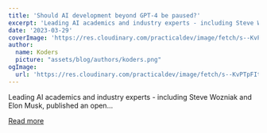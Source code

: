 ```yaml
---
title: 'Should AI development beyond GPT-4 be paused?'
excerpt: 'Leading AI academics and industry experts - including Steve Wozniak and Elon Musk, published an open...'
date: '2023-03-29'
coverImage: 'https://res.cloudinary.com/practicaldev/image/fetch/s--KvPTpFIt--/c_imagga_scale,f_auto,fl_progressive,h_420,q_auto,w_1000/https://dev-to-uploads.s3.amazonaws.com/uploads/articles/aya9xzcxqjcuui6u6szm.png'
author:
  name: Koders
  picture: "assets/blog/authors/koders.png"
ogImage:
  url: 'https://res.cloudinary.com/practicaldev/image/fetch/s--KvPTpFIt--/c_imagga_scale,f_auto,fl_progressive,h_420,q_auto,w_1000/https://dev-to-uploads.s3.amazonaws.com/uploads/articles/aya9xzcxqjcuui6u6szm.png'
---
```


Leading AI academics and industry experts - including Steve Wozniak and Elon Musk, published an open...

[Read more](https://dev.to/theaccordance/should-ai-development-beyond-gpt-4-should-be-paused-5fmb)
